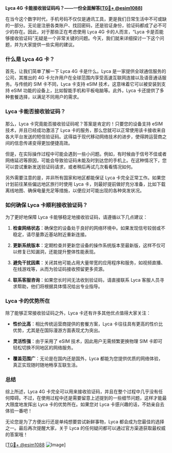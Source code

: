 **Lyca 4G 卡能接收验证码吗？——一份全面解答[[TG💪+ @esim1088](https://t.me/s/esim1088)]**

在当今这个数字时代，手机号码不仅仅是通讯工具，更是我们日常生活中不可或缺的一部分。无论是注册各类账户、找回密码，还是验证身份，验证码都成了必不可少的存在。因此，对于那些正在考虑使用 Lyca 4G 卡的人而言，“Lyca 卡是否能够接收验证码”无疑是一个非常关键的问题。今天，我们就来详细探讨一下这个问题，并为大家提供一些实用的建议。

### 什么是 Lyca 4G 卡？

首先，让我们简单了解一下 Lyca 4G 卡是什么。Lyca 是一家提供全球通信服务的公司，其推出的 4G 卡允许用户在全球范围内享受高速互联网连接以及语音通话服务。与传统的 SIM 卡不同，Lyca 卡支持 eSIM 技术，这意味着它可以被安装到支持 eSIM 功能的设备上，比如智能手机和平板电脑等。此外，Lyca 卡还提供了多种套餐选择，以满足不同用户的需求。

### Lyca 卡能否接收验证码？

那么，Lyca 卡究竟能否接收验证码呢？答案是肯定的！只要您的设备支持 eSIM 技术，并且已经成功激活了 Lyca 卡的服务，那么您就可以正常使用该卡接收来自各大平台发送的短信验证码。这得益于现代移动网络技术的进步，使得跨运营商之间的信息传递变得更加便捷高效。

但是，在实际操作过程中可能会遇到一些小问题。例如，有时候由于信号不佳或者网络延迟等原因，可能会导致验证码未能及时到达您的手机上。在这种情况下，您可以尝试重新发送验证码请求，或者稍后再试几次看看情况如何。

另外需要注意的是，并非所有国家和地区都能保证 Lyca 卡完全正常工作。如果您计划前往某些偏远地区旅行时使用 Lyca 卡，则最好提前做好充分准备，比如下载离线地图、确保电量充足等措施，以便应对可能出现的各种突发状况。

### 如何确保 Lyca 卡顺利接收验证码？

为了更好地保障 Lyca 卡能够稳定地接收验证码，请遵循以下几点建议：

1. **检查网络状态**：确保您的设备处于良好的网络环境中。如果发现信号较弱或不稳定，请尽量靠近基站附近重新连接。
   
2. **更新系统版本**：定期检查并更新您设备的操作系统版本至最新版，这样不仅可以修复已知漏洞，还能提升整体性能表现。
   
3. **避免干扰因素**：关闭其他可能占用大量带宽的应用程序和服务，如视频直播、在线游戏等，从而为验证码接收预留更多资源。
   
4. **联系客服咨询**：如果您长时间无法收到验证码，请直接联系 Lyca 客服人员寻求帮助，他们将根据具体情况给出专业指导。

### Lyca 卡的优势所在

除了能够正常接收验证码之外，Lyca 卡还有许多其他优点值得大家关注：

- **性价比高**：相比传统运营商提供的套餐方案，Lyca 卡往往具有更高的性价比优势，尤其是在国际漫游方面表现尤为突出。
  
- **灵活性强**：由于采用了 eSIM 技术，因此用户无需频繁更换物理 SIM 卡即可轻松切换不同地区的网络服务。
  
- **覆盖范围广**：无论是在国内还是国外，Lyca 都能为您提供优质的网络体验，真正实现随时随地畅享互联生活。

### 总结

综上所述，Lyca 4G 卡完全可以用来接收验证码，并且在整个过程中几乎没有任何障碍。不过，在使用过程中还是需要留意上述提到的一些细节问题，这样才能最大限度地发挥出 Lyca 卡的优势所在。如果您对 Lyca 卡感兴趣的话，不妨亲自去体验一番吧！

无论您是为了方便出行还是单纯想要尝试新鲜事物，Lyca 都会成为您最佳的选择之一。最后再次提醒大家，关于 Lyca 的任何疑问都可以通过官方渠道获取最权威的答案哦！

[[TG💪+ @esim1088](https://t.me/s/esim1088) ![Image](https://i.postimg.cc/4NQfJmqS/Snipaste-2025-05-13-00-14-12.png)]